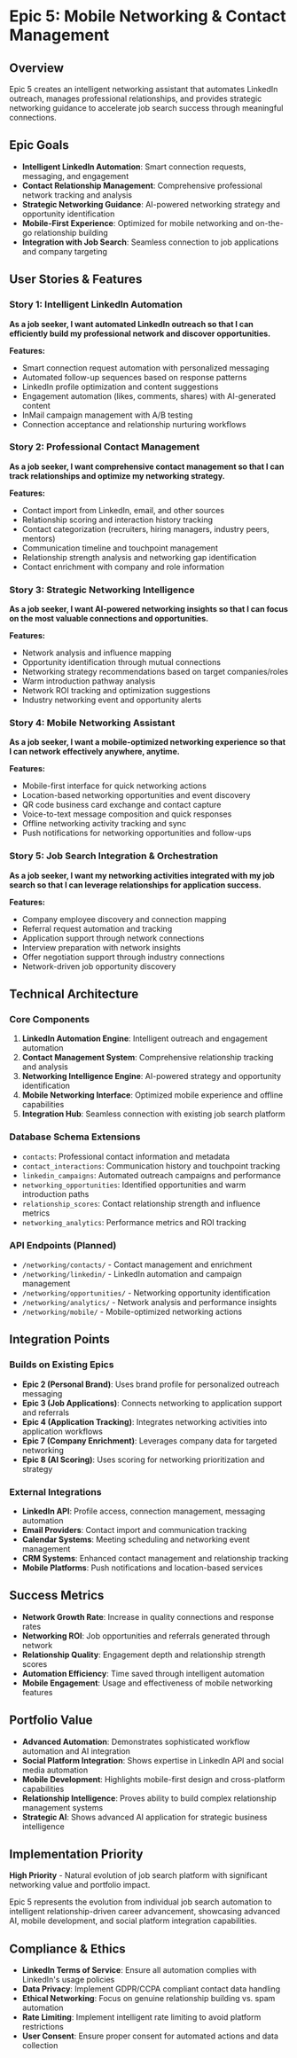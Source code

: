 # Epic 5: Mobile Networking & Contact Management

## Overview
Epic 5 creates an intelligent networking assistant that automates LinkedIn outreach, manages professional relationships, and provides strategic networking guidance to accelerate job search success through meaningful connections.

## Epic Goals
- **Intelligent LinkedIn Automation**: Smart connection requests, messaging, and engagement
- **Contact Relationship Management**: Comprehensive professional network tracking and analysis
- **Strategic Networking Guidance**: AI-powered networking strategy and opportunity identification
- **Mobile-First Experience**: Optimized for mobile networking and on-the-go relationship building
- **Integration with Job Search**: Seamless connection to job applications and company targeting

## User Stories & Features

### Story 1: Intelligent LinkedIn Automation
**As a job seeker, I want automated LinkedIn outreach so that I can efficiently build my professional network and discover opportunities.**

**Features:**
- Smart connection request automation with personalized messaging
- Automated follow-up sequences based on response patterns
- LinkedIn profile optimization and content suggestions
- Engagement automation (likes, comments, shares) with AI-generated content
- InMail campaign management with A/B testing
- Connection acceptance and relationship nurturing workflows

### Story 2: Professional Contact Management
**As a job seeker, I want comprehensive contact management so that I can track relationships and optimize my networking strategy.**

**Features:**
- Contact import from LinkedIn, email, and other sources
- Relationship scoring and interaction history tracking
- Contact categorization (recruiters, hiring managers, industry peers, mentors)
- Communication timeline and touchpoint management
- Relationship strength analysis and networking gap identification
- Contact enrichment with company and role information

### Story 3: Strategic Networking Intelligence
**As a job seeker, I want AI-powered networking insights so that I can focus on the most valuable connections and opportunities.**

**Features:**
- Network analysis and influence mapping
- Opportunity identification through mutual connections
- Networking strategy recommendations based on target companies/roles
- Warm introduction pathway analysis
- Network ROI tracking and optimization suggestions
- Industry networking event and opportunity alerts

### Story 4: Mobile Networking Assistant
**As a job seeker, I want a mobile-optimized networking experience so that I can network effectively anywhere, anytime.**

**Features:**
- Mobile-first interface for quick networking actions
- Location-based networking opportunities and event discovery
- QR code business card exchange and contact capture
- Voice-to-text message composition and quick responses
- Offline networking activity tracking and sync
- Push notifications for networking opportunities and follow-ups

### Story 5: Job Search Integration & Orchestration
**As a job seeker, I want my networking activities integrated with my job search so that I can leverage relationships for application success.**

**Features:**
- Company employee discovery and connection mapping
- Referral request automation and tracking
- Application support through network connections
- Interview preparation with network insights
- Offer negotiation support through industry connections
- Network-driven job opportunity discovery

## Technical Architecture

### Core Components
1. **LinkedIn Automation Engine**: Intelligent outreach and engagement automation
2. **Contact Management System**: Comprehensive relationship tracking and analysis
3. **Networking Intelligence Engine**: AI-powered strategy and opportunity identification
4. **Mobile Networking Interface**: Optimized mobile experience and offline capabilities
5. **Integration Hub**: Seamless connection with existing job search platform

### Database Schema Extensions
- `contacts`: Professional contact information and metadata
- `contact_interactions`: Communication history and touchpoint tracking
- `linkedin_campaigns`: Automated outreach campaigns and performance
- `networking_opportunities`: Identified opportunities and warm introduction paths
- `relationship_scores`: Contact relationship strength and influence metrics
- `networking_analytics`: Performance metrics and ROI tracking

### API Endpoints (Planned)
- `/networking/contacts/` - Contact management and enrichment
- `/networking/linkedin/` - LinkedIn automation and campaign management
- `/networking/opportunities/` - Networking opportunity identification
- `/networking/analytics/` - Network analysis and performance insights
- `/networking/mobile/` - Mobile-optimized networking actions

## Integration Points

### Builds on Existing Epics
- **Epic 2 (Personal Brand)**: Uses brand profile for personalized outreach messaging
- **Epic 3 (Job Applications)**: Connects networking to application support and referrals
- **Epic 4 (Application Tracking)**: Integrates networking activities into application workflows
- **Epic 7 (Company Enrichment)**: Leverages company data for targeted networking
- **Epic 8 (AI Scoring)**: Uses scoring for networking prioritization and strategy

### External Integrations
- **LinkedIn API**: Profile access, connection management, messaging automation
- **Email Providers**: Contact import and communication tracking
- **Calendar Systems**: Meeting scheduling and networking event management
- **CRM Systems**: Enhanced contact management and relationship tracking
- **Mobile Platforms**: Push notifications and location-based services

## Success Metrics
- **Network Growth Rate**: Increase in quality connections and response rates
- **Networking ROI**: Job opportunities and referrals generated through network
- **Relationship Quality**: Engagement depth and relationship strength scores
- **Automation Efficiency**: Time saved through intelligent automation
- **Mobile Engagement**: Usage and effectiveness of mobile networking features

## Portfolio Value
- **Advanced Automation**: Demonstrates sophisticated workflow automation and AI integration
- **Social Platform Integration**: Shows expertise in LinkedIn API and social media automation
- **Mobile Development**: Highlights mobile-first design and cross-platform capabilities
- **Relationship Intelligence**: Proves ability to build complex relationship management systems
- **Strategic AI**: Shows advanced AI application for strategic business intelligence

## Implementation Priority
**High Priority** - Natural evolution of job search platform with significant networking value and portfolio impact.

Epic 5 represents the evolution from individual job search automation to intelligent relationship-driven career advancement, showcasing advanced AI, mobile development, and social platform integration capabilities.

## Compliance & Ethics
- **LinkedIn Terms of Service**: Ensure all automation complies with LinkedIn's usage policies
- **Data Privacy**: Implement GDPR/CCPA compliant contact data handling
- **Ethical Networking**: Focus on genuine relationship building vs. spam automation
- **Rate Limiting**: Implement intelligent rate limiting to avoid platform restrictions
- **User Consent**: Ensure proper consent for automated actions and data collection
